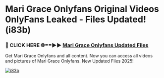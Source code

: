 # Mari Grace Onlyfans Original Videos 0nlyFans Leaked - Files Updated! (i83b)

<h3>🔴 CLICK HERE 🌐==►► <a href="https://tinyurl.com/2wckxsce" rel="nofollow">Mari Grace Onlyfans Updated Files</a></h3>

Get Mari Grace Onlyfans and all content. Now you can access all videos and pictures of Mari Grace Onlyfans. New Updated Files 2025!

[![i83b](https://i.imgur.com/AFduVYN.gif)](https://tinyurl.com/2wckxsce)
